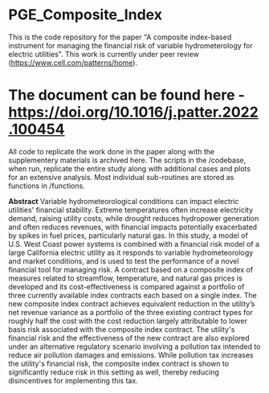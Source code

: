 # PGE_Composite_Index



This is the code repository for the paper "A composite index-based instrument for managing the financial risk of variable hydrometerology for electric utilities".
This work is currently under peer review  (https://www.cell.com/patterns/home). 
# The document can be found here - https://doi.org/10.1016/j.patter.2022.100454

All code to replicate the work done in the paper along with the supplementery materials is archived here. The scripts in the /codebase, when run, replicate the entire study along with additional cases and plots for an extensive analysis. Most individual sub-routines are stored as functions in /functions.



**Abstract**
Variable hydrometeorological conditions can impact electric utilities' financial stability. 
Extreme temperatures often increase electricity demand, raising utility costs, while drought reduces hydropower generation and often reduces revenues, with financial impacts potentially exacerbated by spikes in fuel prices, particularly natural gas. 
In this study, a model of U.S. West Coast power systems is combined with a financial risk model of a large California electric utility as it responds to variable hydrometeorology and market conditions, and is used to test the performance of a novel financial tool for managing risk. 
A contract based on a composite index of measures related to streamflow, temperature, and natural gas prices is developed and its cost-effectiveness is compared against a portfolio of three currently available index contracts each based on a single index. 
The new composite index contract achieves equivalent reduction in the utility’s net revenue variance as a portfolio of the three existing contract types for roughly half the cost with the cost reduction largely attributable to lower basis risk associated with the composite index contract.
The utility's financial risk and the effectiveness of the new contract are also explored under an alternative regulatory scenario involving a pollution tax intended to reduce air pollution damages and emissions.
While pollution tax increases the utility's financial risk, the composite index contract is shown to significantly reduce risk in this setting as well, thereby reducing disincentives for implementing this tax. 
